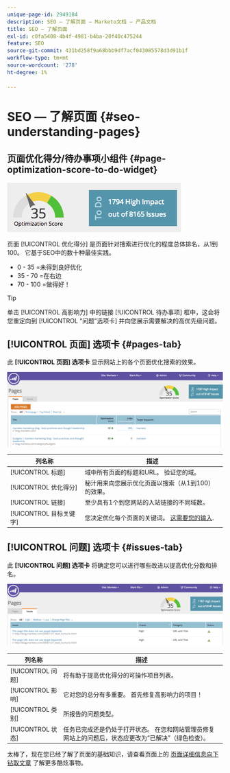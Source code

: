 ```yaml
---
unique-page-id: 2949184
description: SEO — 了解页面 — Marketo文档 — 产品文档
title: SEO — 了解页面
exl-id: c0fa5408-4b4f-4981-b4ba-20f40c475244
feature: SEO
source-git-commit: 431bd258f9a68bbb9df7acf043085578d3d91b1f
workflow-type: tm+mt
source-wordcount: '278'
ht-degree: 1%

---
```


# SEO — 了解页面 {#seo-understanding-pages}

## 页面优化得分/待办事项小组件 {#page-optimization-score-to-do-widget}

![](assets/image2014-9-17-21-3a52-3a3.png)

页面 [!UICONTROL 优化得分] 是页面针对搜索进行优化的程度总体排名，从1到100。 它基于SEO中的数十种最佳实践。

* 0 - 35 =未得到良好优化
* 35 - 70 =在右边
* 70 - 100 =做得好！

>[!TIP]
>
>单击 [!UICONTROL 高影响力] 中的链接 [!UICONTROL 待办事项] 框中，这会将您重定向到 [!UICONTROL “问题”选项卡] 并向您展示需要解决的高优先级问题。

## [!UICONTROL 页面] 选项卡 {#pages-tab}

此 **[!UICONTROL 页面] 选项卡** 显示网站上的各个页面优化搜索的效果。

![](assets/image2014-9-17-21-3a52-3a41.png)

| 列名称 | 描述 |
|---|---|
| [!UICONTROL 标题] | 域中所有页面的标题和URL。 验证您的域。 |
| [!UICONTROL 优化得分] | 秘汁用来向您展示优化页面以搜索（从1到100）的效果。 |
| [!UICONTROL 链接] | 至少具有1个到您网站的入站链接的不同域数。 |
| [!UICONTROL 目标关键字] | 您决定优化每个页面的关键词。 [这需要您的输入](/help/marketo/product-docs/additional-apps/seo/pages/seo-using-the-page-detail-drill-down.md). |

## [!UICONTROL 问题] 选项卡 {#issues-tab}

此 **[!UICONTROL 问题] 选项卡** 将确定您可以进行哪些改进以提高优化分数和排名。

![](assets/image2014-9-17-21-3a53-3a15.png)

| 列名称 | 描述 |
|---|---|
| [!UICONTROL 问题] | 将有助于提高优化得分的可操作项目列表。 |
| [!UICONTROL 影响] | 它对您的总分有多重要。 首先修复高影响力的项目！ |
| [!UICONTROL 类别] | 所报告的问题类型。 |
| [!UICONTROL 状态] | 任务已完成还是仍处于打开状态。 在您和网站管理员修复网站上的问题后，状态应更改为“已解决”（绿色检查）。 |

太棒了，现在您已经了解了页面的基础知识，请查看页面上的 [页面详细信息向下钻取文章](/help/marketo/product-docs/additional-apps/seo/pages/seo-using-the-page-detail-drill-down.md) 了解更多酷炫事物。

